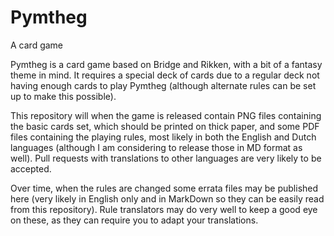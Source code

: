 # Pymtheg
A card game


Pymtheg is a card game based on Bridge and Rikken, with a bit of a fantasy theme in mind.
It requires a special deck of cards due to a regular deck not having enough cards to play Pymtheg (although alternate rules can be set up to make this possible).

This repository will when the game is released contain PNG files containing the basic cards set, which should be printed on thick paper, and some PDF files containing the playing rules, most likely in both the English and Dutch languages (although I am considering to release those in MD format as well). Pull requests with translations to other languages are very likely to be accepted.

Over time, when the rules are changed some errata files may be published here (very likely in English only and in MarkDown so they can be easily read from this repository). Rule translators may do very well to keep a good eye on these, as they can require you to adapt your translations.

